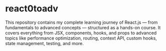 # react0toadv
This repository contains my complete learning journey of React.js — from fundamentals to advanced concepts — structured as a hands-on course. It covers everything from JSX, components, hooks, and props to advanced topics like performance optimization, routing, context API, custom hooks, state management, testing, and more.
